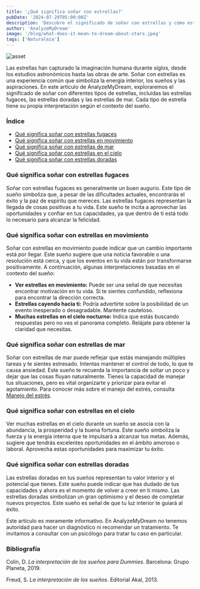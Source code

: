 ```yaml
---
title: '¿Qué significa soñar con estrellas?'
pubDate: '2024-07-29T05:00:00Z'
description: 'Descubre el significado de soñar con estrellas y cómo estos sueños pueden reflejar tu energía interior, sueños, ilusiones y deseos.'
author: 'AnalyzeMyDream'
image: '/blog/what-does-it-mean-to-dream-about-stars.jpeg'
tags: ['Naturaleza']
---
```


![asset](/blog/what-does-it-mean-to-dream-about-stars.jpeg)


Las estrellas han capturado la imaginación humana durante siglos, desde los estudios astronómicos hasta las obras de arte. Soñar con estrellas es una experiencia común que simboliza la energía interior, los sueños y las aspiraciones. En este artículo de AnalyzeMyDream, exploraremos el significado de soñar con diferentes tipos de estrellas, incluidas las estrellas fugaces, las estrellas doradas y las estrellas de mar. Cada tipo de estrella tiene su propia interpretación según el contexto del sueño.

### Índice

- [Qué significa soñar con estrellas fugaces](#que-significa-soñar-con-estrellas-fugaces)
- [Qué significa soñar con estrellas en movimiento](#que-significa-soñar-con-estrellas-en-movimiento)
- [Qué significa soñar con estrellas de mar](#que-significa-soñar-con-estrellas-de-mar)
- [Qué significa soñar con estrellas en el cielo](#que-significa-sonar-con-estrellas-en-el-cielo)
- [Qué significa soñar con estrellas doradas](#que-significa-sonar-con-estrellas-doradas)

### Qué significa soñar con estrellas fugaces

Soñar con estrellas fugaces es generalmente un buen augurio. Este tipo de sueño simboliza que, a pesar de las dificultades actuales, encontrarás el éxito y la paz de espíritu que mereces. Las estrellas fugaces representan la llegada de cosas positivas a tu vida. Este sueño te incita a aprovechar las oportunidades y confiar en tus capacidades, ya que dentro de ti está todo lo necesario para alcanzar la felicidad. 

### Qué significa soñar con estrellas en movimiento

Soñar con estrellas en movimiento puede indicar que un cambio importante está por llegar. Este sueño sugiere que una noticia favorable o una resolución está cerca, y que los eventos en tu vida están por transformarse positivamente. A continuación, algunas interpretaciones basadas en el contexto del sueño:

- **Ver estrellas en movimiento:** Puede ser una señal de que necesitas encontrar motivación en tu vida. Si te sientes confundido, reflexiona para encontrar la dirección correcta.
- **Estrellas cayendo hacia ti:** Podría advertirte sobre la posibilidad de un evento inesperado o desagradable. Mantente cauteloso.
- **Muchas estrellas en el cielo nocturno:** Indica que estás buscando respuestas pero no ves el panorama completo. Relájate para obtener la claridad que necesitas.

### Qué significa soñar con estrellas de mar

Soñar con estrellas de mar puede reflejar que estás manejando múltiples tareas y te sientes estresado. Intentas mantener el control de todo, lo que te causa ansiedad. Este sueño te recuerda la importancia de soltar un poco y dejar que las cosas fluyan naturalmente. Tienes la capacidad de manejar tus situaciones, pero es vital organizarte y priorizar para evitar el agotamiento. Para conocer más sobre el manejo del estrés, consulta [Manejo del estrés](#).

### Qué significa soñar con estrellas en el cielo

Ver muchas estrellas en el cielo durante un sueño se asocia con la abundancia, la prosperidad y la buena fortuna. Este sueño simboliza la fuerza y ​​la energía interna que te impulsará a alcanzar tus metas. Además, sugiere que tendrás excelentes oportunidades en el ámbito amoroso o laboral. Aprovecha estas oportunidades para maximizar tu éxito.

### Qué significa soñar con estrellas doradas

Las estrellas doradas en tus sueños representan tu valor interior y el potencial que tienes. Este sueño puede indicar que has dudado de tus capacidades y ahora es el momento de volver a creer en ti mismo. Las estrellas doradas simbolizan un gran optimismo y el deseo de completar nuevos proyectos. Este sueño es señal de que tu luz interior te guiará al éxito.

Este artículo es meramente informativo. En AnalyzeMyDream no tenemos autoridad para hacer un diagnóstico ni recomendar un tratamiento. Te invitamos a consultar con un psicólogo para tratar tu caso en particular.

### Bibliografía

Colin, D. *La interpretación de los sueños para Dummies*. Barcelona: Grupo Planeta, 2019.

Freud, S. *La interpretación de los sueños*. Editorial Akal, 2013.